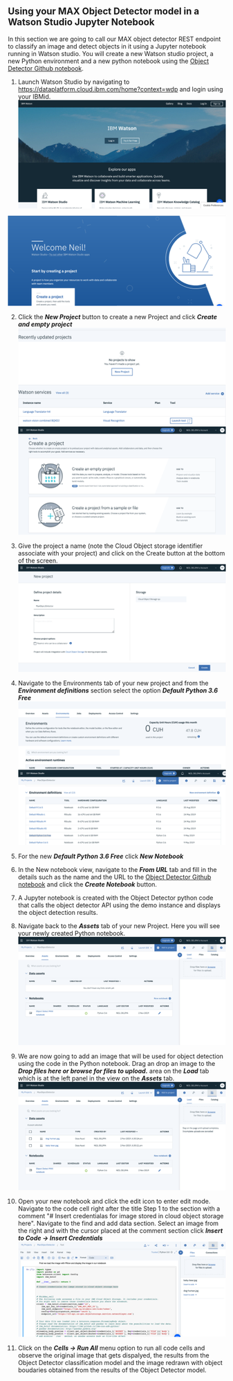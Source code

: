 ## Using your MAX Object Detector model in a Watson Studio Jupyter Notebook

In this section we are going to call our MAX object detector REST endpoint to classify an image and detect objects in it using a Jupyter notebook running in Watson studio. You will create a new Watson studio project, a new Python environment and a new python notebook using the [Object Detector Github notebook](https://github.com/IBM/MAX-Object-Detector/blob/master/demo.ipynb).

1. Launch Watson Studio by navigating to https://dataplatform.cloud.ibm.com/home?context=wdp and login using your IBMid.  
![](./Images/WatsonStudio1.png)  

![](./Images/WatsonStudio.png)

2. Click the ***New Project*** button to create a new Project and click ***Create and empty project***   
![](./Images/WatsonStudioNewProject1.png)
![](./Images/WatsonStudioNewProject2.png)

3. Give the project a name (note the Cloud Object storage identifier associate with your project) and click on the Create button at the bottom of the screen.  
![](./Images/WatsonStudioNewProject3.png)

4. Navigate to the Environments tab of your new project and from the ***Environment definitions*** section select the option ***Default Python 3.6 Free***  
![](./Images/WatsonStudioEnvironments.png)

5. For the new ***Default Python 3.6 Free*** click ***New Notebook***  

6. In the New notebook view, navigate to the ***From URL*** tab and fill in the details such as the name and the URL to the [Object Detector Github notebook](https://github.com/IBM/MAX-Object-Detector/blob/master/demo.ipynb) and click the ***Create Notebook*** button.  

7. A Jupyter notebook is created with the Object Detector python code that calls the object detector API using the demo instance and displays the object detection results.   


8. Navigate back to the ***Assets*** tab of your new Project. Here you will see your newly created Python notebook.  
![](./Images/WatsonStudioMAXObjectDetectorNewNotebook.png)

9. We are now going to add an image that will be used for object detection using the code in the Python notebook. Drag an drop an image to the ***Drop files here or browse for files to upload.*** area on the ***Load*** tab which is at the left panel in the view on the ***Assets*** tab.  
![](./Images/WatsonStudioMAXObjectDetectorAssets.png)

10. Open your new notebook and click the edit icon to enter edit mode. Navigate to the code cell right after the title Step 1 to the section with a comment "# Insert credentialas for image stored in cloud object storage here". Navigate to the find and add data section. Select an image from the right and with the cursor placed at the comment section click ***Insert to Code -> Insert Credentials***  
![](./Images/WatsonStudioNotebookInsertImage.png)  


11. Click on the ***Cells -> Run All*** menu option to run all code cells and observe the original image that gets dispalyed, the results from the Object Detector classification model and the image redrawn with object boudaries obtained from the results of the Object Detector model.
